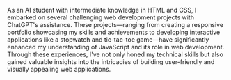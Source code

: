 As an AI student with intermediate knowledge in HTML and CSS, I embarked on several challenging web development projects with ChatGPT's assistance. These projects—ranging from creating a responsive portfolio showcasing my skills and achievements to developing interactive applications like a stopwatch and tic-tac-toe game—have significantly enhanced my understanding of JavaScript and its role in web development. Through these experiences, I've not only honed my technical skills but also gained valuable insights into the intricacies of building user-friendly and visually appealing web applications.
